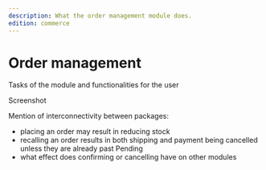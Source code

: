 ```yaml
---
description: What the order management module does.
edition: commerce
---
```


# Order management

Tasks of the module and functionalities for the user

Screenshot

Mention of interconnectivity between packages:

- placing an order may result in reducing stock
- recalling an order results in both shipping and payment being cancelled unless they are already past Pending 
- what effect does confirming or cancelling have on other modules

